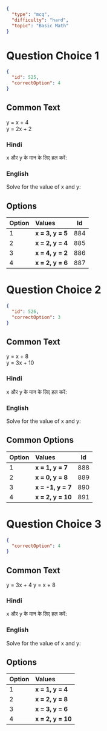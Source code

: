 ```json
{
  "type": "mcq",
  "difficulty": "hard",
  "topic": "Basic Math"
}
```

# Question Choice 1
```json
{
  "id": 525,
  "correctOption": 4
}
```
## Common Text
y = x + 4  
y = 2x + 2

### Hindi
x और y के मान के लिए हल करें:

### English
Solve for the value of x and y:

## Options
| Option | Values                 |Id     |
|:-------|:-----------------------|:-----:|
| 1      | **x = 3, y = 5**       | 884   |
| 2      | **x = 2, y = 4**       | 885   |
| 3      | **x = 4, y = 2**       | 886   |
| 4      | **x = 2, y = 6**       | 887   |




# Question Choice 2
```json
{
  "id": 526,
  "correctOption": 3
}
```

## Common Text
y = x + 8  
y = 3x + 10

### Hindi
x और y के मान के लिए हल करें:

### English
Solve for the value of x and y:

## Common Options
| Option | Values                 |Id     |
|:-------|:-----------------------|:-----:|
| 1      | **x = 1, y = 7**       | 888   |
| 2      | **x = 0, y = 8**       | 889   |
| 3      | **x = -1, y = 7**      | 890   |
| 4      | **x = 2, y = 10**      | 891   |


# Question Choice 3
```json
{
  "correctOption": 4
}
```
## Common Text
y = 3x + 4
y = x + 8

### Hindi
x और y के मान के लिए हल करें:

### English
Solve for the value of x and y:

## Options
| Option | Values                 |
|:-------|:-----------------------|
| 1      | **x = 1, y = 4**       |
| 2      | **x = 2, y = 8**       |
| 3      | **x = 3, y = 6**       |
| 4      | **x = 2, y = 10**       |
